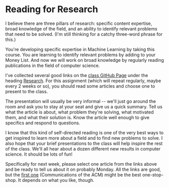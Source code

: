 # Reading for Research

I believe there are three pillars of research: specific content expertise, broad knowledge of the field, and an ability to identify relevant problems that need to be solved. (I'm still thinking
for a catchy three-word phrase for this.)

You're developing specific expertise in Machine Learning by taking this course. You
are learning to identify relevant problems by adding to your Money List. And now we
will work on broad knowledge by regularly reading publications in the field of
computer science.

I've collected several good links on the [class GitHub Page](https://aet-cs.github.io/white/ML/) under the heading [Research](https://aet-cs.github.io/white/ML/background/). For this assignment (which will repeat regularly, maybe every 2 weeks or so), you should read some articles and choose one to present to the class.

The presentation will usually be very informal -- we'll just go around the room and ask you to stay at your seat and give us a quick summary. Tell us what the article is about, what problem they're solving, what motivated them, and what their solution is. Know the article well enough to
give specifics and respond to questions.

I know that this kind of self-directed reading is one of the very best ways to get inspired
to learn more about a field and to find new problems to solve. I also hope that your brief presentations to the class will help inspire the rest of the class. We'll all hear about
a dozen different new results in computer science. It should be lots of fun!

Specifically for next week, please select one article from the links above and be ready to tell us about it on probably Monday. All the links are good, but the [first one](https://cacm.acm.org/) (Communications of the ACM) might be the best one-stop-shop. It depends on what you like, though.
